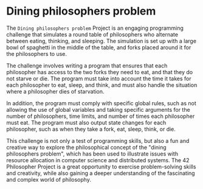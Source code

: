 # Dining philosophers problem
The `Dining philosophers problem` Project is an engaging programming challenge that simulates a round table of philosophers who alternate between eating, thinking, and sleeping. The simulation is set up with a large bowl of spaghetti in the middle of the table, and forks placed around it for the philosophers to use.

The challenge involves writing a program that ensures that each philosopher has access to the two forks they need to eat, and that they do not starve or die. The program must take into account the time it takes for each philosopher to eat, sleep, and think, and must also handle the situation where a philosopher dies of starvation.

In addition, the program must comply with specific global rules, such as not allowing the use of global variables and taking specific arguments for the number of philosophers, time limits, and number of times each philosopher must eat. The program must also output state changes for each philosopher, such as when they take a fork, eat, sleep, think, or die.

This challenge is not only a test of programming skills, but also a fun and creative way to explore the philosophical concept of the "dining philosophers problem", which has been used to illustrate issues with resource allocation in computer science and distributed systems. The 42 Philosopher Project is a great opportunity to exercise problem-solving skills and creativity, while also gaining a deeper understanding of the fascinating and complex world of philosophy.
